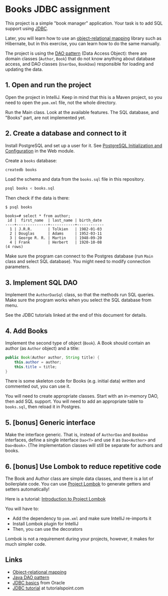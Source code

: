 # Books JDBC assignment

This project is a simple "book manager" application. Your task is to add SQL support using [JDBC](https://en.wikipedia.org/wiki/Java_Database_Connectivity).

Later, you will learn how to use an [object-relational mapping](https://en.wikipedia.org/wiki/Object-relational_mapping) library such as Hibernate, but in this exercise, you can learn how to do the same manually.

The project is using the [DAO pattern](https://www.baeldung.com/java-dao-pattern) (Data Access Object): there are domain classes (`Author`, `Book`) that do not know anything about database access, and DAO classes (`UserDao`, `BookDao`) responsible for loading and updating the data.

## 1. Open and run the project

Open the project in IntelliJ. Keep in mind that this is a Maven project, so you need to open the `pom.xml` file, not the whole directory.

Run the Main class. Look at the available features. The SQL database, and "Books" part, are not implemented yet.

## 2. Create a database and connect to it

Install PostgreSQL and set up a user for it. See [PostgreSQL Initialization and Configuration](https://codecool.gitlab.io/codecool-curriculum/web-python/#/../pages/tools/postgresql-installation-and-configuration) in the Web module.

Create a `books` database:

```sh
createdb books
``` 

Load the schema and data from the `books.sql` file in this repository.

```sh
psql books < books.sql
```

Then check if the data is there:

```
$ psql books

books=# select * from author;
 id |  first_name  | last_name | birth_date 
----+--------------+-----------+------------
  1 | J.R.R.       | Tolkien   | 1982-01-03
  2 | Douglas      | Adams     | 1952-03-11
  3 | George R. R. | Martin    | 1948-09-20
  4 | Frank        | Herbert   | 1920-10-08
(4 rows)
```

Make sure the program can connect to the Postgres database (run `Main` class and select SQL database). You might need to modify connection parameters.

## 3. Implement SQL DAO

Implement the `AuthorDaoSql` class, so that the methods run SQL queries. Make sure the program works when you select the SQL database from menu.

See the JDBC tutorials linked at the end of this document for details.

## 4. Add Books

Implement the second type of object (`Book`). A Book should contain an author (as `Author` object) and a title:
```java
public Book(Author author, String title) {
    this.author = author;
    this.title = title;
}
``` 

There is some skeleton code for Books (e.g. initial data) written and commented out, you can use it.

You will need to create appropriate classes. Start with an in-memory DAO, then add SQL support. You will need to add an appropriate table to `books.sql`, then reload it in Postgres.

## 5. [bonus] Generic interface

Make the interface generic. That is, instead of `AuthorDao` and `BookDao` interfaces, define a single interface `Dao<T>` and use it as `Dao<Author>` and `Dao<Book>`. (The implementation classes will still be separate for authors and books.

## 6. [bonus] Use Lombok to reduce repetitive code

The Book and Author class are simple data classes, and there is a lot of boilerplate code. You can use [Project Lombok](https://projectlombok.org/) to generate getters and setters automatically!

Here is a tutorial: [Introduction to Project Lombok](https://www.baeldung.com/intro-to-project-lombok)

You will have to:
* Add the dependency to `pom.xml` and make sure IntelliJ re-imports it
* Install Lombok plugin for IntelliJ
* Then, you can use the decorators

Lombok is not a requirement during your projects, however, it makes for much simpler code.

## Links

* [Object-relational mapping](https://en.wikipedia.org/wiki/Object-relational_mapping) 
* [Java DAO pattern](https://www.baeldung.com/java-dao-pattern)
* [JDBC basics](https://docs.oracle.com/javase/tutorial/jdbc/basics/index.html) from Oracle
* [JDBC tutorial](https://www.tutorialspoint.com/jdbc/) at tutorialspoint.com